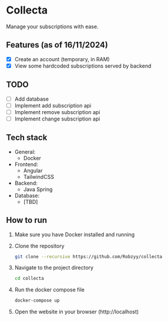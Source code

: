 # Collecta

Manage your subscriptions with ease.

## Features (as of 16/11/2024)

- [x] Create an account (temporary, in RAM)
- [x] View some hardcoded subscriptions served by backend

## TODO

- [ ] Add database
- [ ] Implement add subscription api
- [ ] Implement remove subscription api
- [ ] Implement change subscription api

## Tech stack

- General:
  - Docker
- Frontend:
  - Angular
  - TailwindCSS
- Backend:
  - Java Spring
- Database:
  - [TBD]

## How to run
1. Make sure you have Docker installed and running
2. Clone the repository
    ```bash
    git clone --recursive https://github.com/Robzyy/collecta
    ```

3. Navigate to the project directory
    ```bash
    cd collecta
    ```

4. Run the docker compose file
    ```bash
    docker-compose up
    ```
5. Open the website in your browser (http://localhost)
